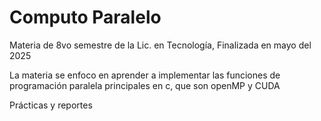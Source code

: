 # Computo Paralelo
Materia de 8vo semestre de la Lic. en Tecnología, Finalizada en mayo del 2025

La materia se enfoco en aprender a implementar las funciones de programación paralela principales en c, que son openMP y CUDA

Prácticas y reportes
